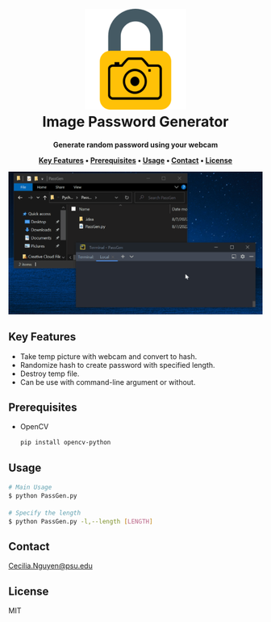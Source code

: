 
<h1 align="center">
  <br>
  <img src="https://raw.githubusercontent.com/Cecilia-HNguyen/ImagePasswordGenerator/main/img/PassGenLogo.png" alt="ImagePassGen" width="200"></a>
  <br>
  Image Password Generator
  <br>
</h1>

<h4 align="center"> Generate random password using your webcam 

<p align="center">
  <a href="#key-features">Key Features</a> •
  <a href="#prerequisites">Prerequisites</a> •
  <a href="#usage">Usage</a> •
  <a href="#contact">Contact</a> •
  <a href="#license">License</a>
</p>

![screenshot](https://raw.githubusercontent.com/Cecilia-HNguyen/ImagePasswordGenerator/main/img/PassGen.gif)

## Key Features
* Take temp picture with webcam and convert to hash.
* Randomize hash to create password with specified length.
* Destroy temp file. 
* Can be use with command-line argument or without.   
  
## Prerequisites

* OpenCV
  ```sh
  pip install opencv-python
  ```

## Usage

```bash
# Main Usage
$ python PassGen.py

# Specify the length 
$ python PassGen.py -l,--length [LENGTH]
```



## Contact

Cecilia.Nguyen@psu.edu
## License

MIT
